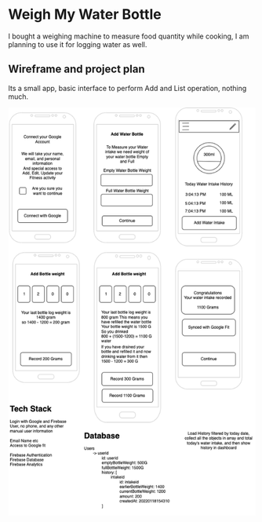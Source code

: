 # Weigh My Water Bottle

I bought a weighing machine to measure food quantity while cooking, I am planning to use it for logging water as well.

## Wireframe and project plan

Its a small app, basic interface to perform Add and List operation, nothing much.

![WireFrame](https://github.com/akshaybengani/weighmywaterbottle/blob/master/files/wireframe.png?raw=true)

